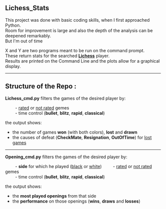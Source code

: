 ## Lichess_Stats

This project was done with basic coding skills, when I first approached Python.\
Room for improvement is large and also the depth of the analysis can be deepened remarkably.\
But I'm out of time

X and Y are two programs meant to be run on the command prompt.\
These return stats for the searched [**Lichess**](https://lichess.org) player.\
Results are printed on the Command Line and the plots allow for a graphical display.

------------------------------------

## Structure of the Repo :

**Lichess_cmd.py** filters the games of the desired player by:
<br>

&ensp;&thinsp;&ensp;&thinsp;&ensp;&thinsp; - <u>rated</u> or <u>not rated</u> gemes  
&ensp;&thinsp;&ensp;&thinsp;&ensp;&thinsp; - time control (**bullet**, **blitz**, **rapid**, **classical**)

the output shows:
* the number of games **won** (with both colors), **lost** and **drawn**
* the causes of defeat (**CheckMate**, **Resignation**, **OutOfTime**) for <u>lost games</u>
---------------

**Opening_cmd.py** filters the games of the desired player by:
<br>

&ensp;&thinsp;&ensp;&thinsp;&ensp;&thinsp; -  **side** for which he played (<u>black</u> or <u>white</u>)
&ensp;&thinsp;&ensp;&thinsp;&ensp;&thinsp; -  <u>rated</u> or <u>not rated</u> gemes  
&ensp;&thinsp;&ensp;&thinsp;&ensp;&thinsp; -  time control (**bullet**, **blitz**, **rapid**, **classical**)

the output shows:
* the **most played openings** from that side
* the **performance** on those openings (**wins**, **draws** and **losses**)
